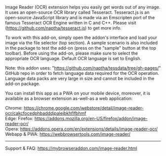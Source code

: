 
Image Reader (OCR) extension helps you easily get words out of any image. It uses an open-source OCR library called Tesseract. Tesseract.js is an open-source JavaScript library and is made via an Emscripten port of the famous Tesseract OCR Engine written in C and C++. Please visit (https://github.com/naptha/tesseract.js) to get more info.

To work with this add-on, simply open the addon's interface and load your image via the file selector (top section). A sample scenario is also included in the package to test the add-on (press on the "sample" button at the top toolbar). Before using the add-on, please make sure to select the appropriate OCR language. Default OCR language is set to English.

Note: this addon uses: "https://github.com/naptha/tessdata/tree/gh-pages/" GitHub repo in order to fetch language data required for the OCR operation. Language data packs are very large in size and cannot be included in the add-on package. 

You can install this app as a PWA on your mobile device, moreover, it is available as a browser extension as-well-as a web application:

Chrome: https://chrome.google.com/webstore/detail/image-reader-ocr/cakcfocedphbadddjpalejbkhflfbhmf  
Edge: 
Firefox: https://addons.mozilla.org/en-US/firefox/addon/image-reader-ocr/  
Opera: https://addons.opera.com/en/extensions/details/image-reader-ocr/  
Webapp & PWA: https://webbrowsertools.com/image-reader/  

--------------------------------------------------------------

Support & FAQ: https://mybrowseraddon.com/image-reader.html  
